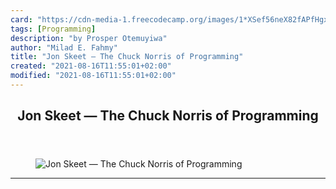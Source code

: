 ```yaml
---
card: "https://cdn-media-1.freecodecamp.org/images/1*XSef56neX82fAPfHgxQxCw.jpeg"
tags: [Programming]
description: "by Prosper Otemuyiwa"
author: "Milad E. Fahmy"
title: "Jon Skeet — The Chuck Norris of Programming"
created: "2021-08-16T11:55:01+02:00"
modified: "2021-08-16T11:55:01+02:00"
---
```

<div class="site-wrapper">
<main id="site-main" class="site-main outer">
<div class="inner">
<article class="post-full post tag-programming tag-humor tag-social-media tag-technology tag-tech ">
<header class="post-full-header">
<h1 class="post-full-title">Jon Skeet — The Chuck Norris of Programming</h1>
</header>
<figure class="post-full-image">
<picture>
<source media="(max-width: 700px)" sizes="1px" srcset="data:image/gif;base64,R0lGODlhAQABAIAAAAAAAP///yH5BAEAAAAALAAAAAABAAEAAAIBRAA7 1w">
<source media="(min-width: 701px)" sizes="(max-width: 800px) 400px,
(max-width: 1170px) 700px,
1400px" srcset="https://cdn-media-1.freecodecamp.org/images/1*XSef56neX82fAPfHgxQxCw.jpeg 300w,
https://cdn-media-1.freecodecamp.org/images/1*XSef56neX82fAPfHgxQxCw.jpeg 600w,
https://cdn-media-1.freecodecamp.org/images/1*XSef56neX82fAPfHgxQxCw.jpeg 1000w,
https://cdn-media-1.freecodecamp.org/images/1*XSef56neX82fAPfHgxQxCw.jpeg 2000w">
<img onerror="this.style.display='none'" src="https://cdn-media-1.freecodecamp.org/images/1*XSef56neX82fAPfHgxQxCw.jpeg" alt="Jon Skeet — The Chuck Norris of Programming">
</picture>
</figure>
<section class="post-full-content">
<div class="post-content medium-migrated-article">
</div>
<hr>
</section>
</article>
</div>
</main>
</div>
<!-- Google Tag Manager (noscript) -->
<!-- End Google Tag Manager (noscript) -->
